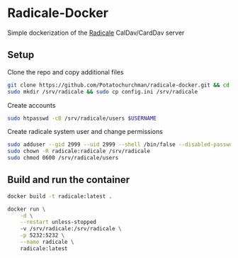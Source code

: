 # Radicale-Docker

Simple dockerization of the [Radicale](https://radicale.org/2.1.html) CalDav/CardDav server

## Setup

Clone the repo and copy additional files
```bash
git clone https://github.com/Potatochurchman/radicale-docker.git && cd radicale-docker
sudo mkdir /srv/radicale && sudo cp config.ini /srv/radicale
```

Create accounts

```bash
sudo htpasswd -cB /srv/radicale/users $USERNAME
```

Create radicale system user and change permissions

```bash
sudo adduser --gid 2999 --uid 2999 --shell /bin/false --disabled-password --no-create-home radicale
sudo chown -R radicale:radicale /srv/radicale
sudo chmod 0600 /srv/radicale/users
```

## Build and run the container
```bash
docker build -t radicale:latest .
```

```bash
docker run \
    -d \
    --restart unless-stopped
    -v /srv/radicale:/srv/radicale \
    -p 5232:5232 \
    --name radicale \
    radicale:latest
```
